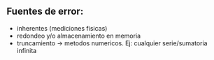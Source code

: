 ## Fuentes de error:
- inherentes (mediciones fisicas)
- redondeo y/o almacenamiento en memoria
- truncamiento -> metodos numericos. Ej: cualquier serie/sumatoria infinita